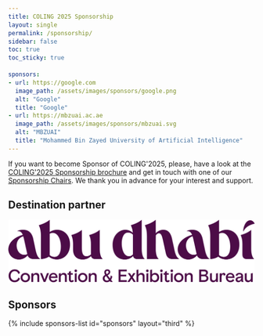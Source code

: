 ```yaml
---
title: COLING 2025 Sponsorship
layout: single
permalink: /sponsorship/
sidebar: false
toc: true
toc_sticky: true

sponsors:
- url: https://google.com
  image_path: /assets/images/sponsors/google.png
  alt: "Google"
  title: "Google"
- url: https://mbzuai.ac.ae
  image_path: /assets/images/sponsors/mbzuai.svg
  alt: "MBZUAI"
  title: "Mohammed Bin Zayed University of Artificial Intelligence"
---
```


If you want to become Sponsor of COLING'2025, please, have a look at the [COLING'2025 Sponsorship brochure](https://coling2025.org/downloads/sponsorship.pdf) and get in touch with one of our [Sponsorship Chairs](mailto:coling2025.sponsorship@mbzuai.ac.ae). We thank you in advance for your interest and support.

## Destination partner
<div style="text-align:center; margin-bottom: 30px;">
  <img src="/assets/images/partner/ADT_DescriptorLogo.png" style="max-width: 100%; height: auto;" />
</div>


## Sponsors



{% include sponsors-list id="sponsors" layout="third" %}